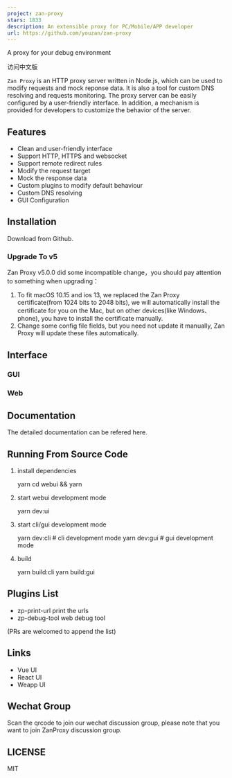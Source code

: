 ```yaml
---
project: zan-proxy
stars: 1833
description: An extensible proxy for PC/Mobile/APP developer
url: https://github.com/youzan/zan-proxy
---
```


A proxy for your debug environment

访问中文版

`Zan Proxy` is an HTTP proxy server written in Node.js, which can be used to modify requests and mock reponse data. It is also a tool for custom DNS resolving and requests monitoring. The proxy server can be easily configured by a user-friendly interface. In addition, a mechanism is provided for developers to customize the behavior of the server.

Features
--------

-   Clean and user-friendly interface
-   Support HTTP, HTTPS and websocket
-   Support remote redirect rules
-   Modify the request target
-   Mock the response data
-   Custom plugins to modify default behaviour
-   Custom DNS resolving
-   GUI Configuration

Installation
------------

Download from Github.

### Upgrade To v5

Zan Proxy v5.0.0 did some incompatible change，you should pay attention to something when upgrading：

1.  To fit macOS 10.15 and ios 13, we replaced the Zan Proxy certificate(from 1024 bits to 2048 bits), we will automatically install the certificate for you on the Mac, but on other devices(like Windows、phone), you have to install the certificate manually.
2.  Change some config file fields, but you need not update it manually, Zan Proxy will update these files automatically.

Interface
---------

### GUI

### Web

Documentation
-------------

The detailed documentation can be refered here.

Running From Source Code
------------------------

1.  install dependencies
    
    yarn
    cd webui && yarn
    
2.  start webui development mode
    
    yarn dev:ui
    
3.  start cli/gui development mode
    
    yarn dev:cli  # cli development mode
    yarn dev:gui  # gui development mode
    
4.  build
    
    yarn build:cli
    yarn build:gui
    

Plugins List
------------

-   zp-print-url print the urls
-   zp-debug-tool web debug tool

(PRs are welcomed to append the list)

Links
-----

-   Vue UI
-   React UI
-   Weapp UI

Wechat Group
------------

Scan the qrcode to join our wechat discussion group, please note that you want to join ZanProxy discussion group.

LICENSE
-------

MIT
